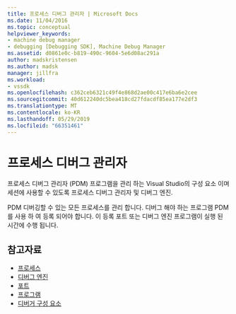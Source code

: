 ```yaml
---
title: 프로세스 디버그 관리자 | Microsoft Docs
ms.date: 11/04/2016
ms.topic: conceptual
helpviewer_keywords:
- machine debug manager
- debugging [Debugging SDK], Machine Debug Manager
ms.assetid: d0861e0c-b819-490c-9604-5e6d08ac291a
author: madskristensen
ms.author: madsk
manager: jillfra
ms.workload:
- vssdk
ms.openlocfilehash: c362ceb6321c49f4e868d2ae00c417e6ba6e2cee
ms.sourcegitcommit: 40d612240dc5bea418cd27fdacdf85ea177e2df3
ms.translationtype: MT
ms.contentlocale: ko-KR
ms.lasthandoff: 05/29/2019
ms.locfileid: "66351461"
---
```

# <a name="process-debug-manager"></a>프로세스 디버그 관리자
프로세스 디버그 관리자 (PDM) 프로그램을 관리 하는 Visual Studio의 구성 요소 이며 세션에 사용할 수 있도록 프로세스 디버그 관리자 및 디버그 엔진.

 PDM 디버깅할 수 있는 모든 프로세스를 관리 합니다. 디버그 해야 하는 프로그램 PDM를 사용 하 여 등록 되어야 합니다. 이 등록 포트 또는 디버그 엔진 프로그램이 실행 된 시간에 수행 됩니다.

## <a name="see-also"></a>참고자료
- [프로세스](../../extensibility/debugger/processes.md)
- [디버그 엔진](../../extensibility/debugger/debug-engine.md)
- [포트](../../extensibility/debugger/ports.md)
- [프로그램](../../extensibility/debugger/programs.md)
- [디버거 구성 요소](../../extensibility/debugger/debugger-components.md)